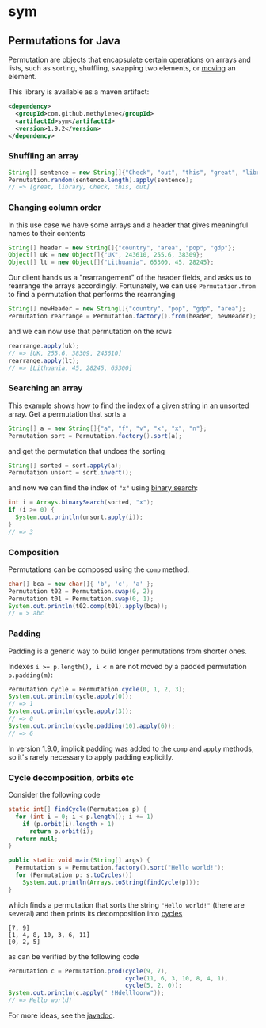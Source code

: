 # sym

## Permutations for Java

Permutation are objects that encapsulate certain operations on arrays and lists,
such as sorting, shuffling, swapping two elements, or 
[moving](http://methylene.github.io/sym/current/com/github/methylene/sym/Permutation.html#move%28int,%20int%29) 
an element.

This library is available as a maven artifact:

````xml
<dependency>
  <groupId>com.github.methylene</groupId>
  <artifactId>sym</artifactId>
  <version>1.9.2</version>
</dependency>
````

### Shuffling an array

````java
String[] sentence = new String[]{"Check", "out", "this", "great", "library"};
Permutation.random(sentence.length).apply(sentence);
// => [great, library, Check, this, out]
````

### Changing column order

In this use case we have some arrays and a header that gives meaningful names to their contents

````java
String[] header = new String[]{"country", "area", "pop", "gdp"};
Object[] uk = new Object[]{"UK", 243610, 255.6, 38309};
Object[] lt = new Object[]{"Lithuania", 65300, 45, 28245};
````

Our client hands us a "rearrangement" of the header fields, and asks us to rearrange the
arrays accordingly. Fortunately, we can use `Permutation.from` 
to find a permutation that performs the rearranging

````java
String[] newHeader = new String[]{"country", "pop", "gdp", "area"};
Permutation rearrange = Permutation.factory().from(header, newHeader);
````

and we can now use that permutation on the rows

````java
rearrange.apply(uk);
// => [UK, 255.6, 38309, 243610]
rearrange.apply(lt);
// => [Lithuania, 45, 28245, 65300]
````

### Searching an array

This example shows how to find the index of a given string in an unsorted array.
Get a permutation that sorts `a`

````java
String[] a = new String[]{"a", "f", "v", "x", "x", "n"};
Permutation sort = Permutation.factory().sort(a);
````

and get the permutation that undoes the sorting

````java
String[] sorted = sort.apply(a);
Permutation unsort = sort.invert();
````

and now we can find the index of `"x"` using 
[binary search](http://docs.oracle.com/javase/7/docs/api/java/util/Arrays.html):

````java
int i = Arrays.binarySearch(sorted, "x");
if (i >= 0) {
  System.out.println(unsort.apply(i));
}
// => 3
````

### Composition

Permutations can be composed using the `comp` method.

````java
char[] bca = new char[]{ 'b', 'c', 'a' };
Permutation t02 = Permutation.swap(0, 2);
Permutation t01 = Permutation.swap(0, 1);
System.out.println(t02.comp(t01).apply(bca));
// = > abc
````

### Padding

Padding is a generic way to build longer permutations from shorter ones.

Indexes `i >= p.length(), i < m` are not moved by a padded permutation `p.padding(m)`:

````java
Permutation cycle = Permutation.cycle(0, 1, 2, 3);
System.out.println(cycle.apply(0));
// => 1
System.out.println(cycle.apply(3));
// => 0
System.out.println(cycle.padding(10).apply(6));
// => 6
````

In version 1.9.0, implicit padding was added to the `comp` and `apply` methods,
so it's rarely necessary to apply padding explicitly.


### Cycle decomposition, orbits etc

Consider the following code

````java
static int[] findCycle(Permutation p) {
  for (int i = 0; i < p.length(); i += 1)
    if (p.orbit(i).length > 1)
      return p.orbit(i);
  return null;
}

public static void main(String[] args) {
  Permutation s = Permutation.factory().sort("Hello world!");
  for (Permutation p: s.toCycles())
    System.out.println(Arrays.toString(findCycle(p)));
}
````

which finds a permutation that sorts the string `"Hello world!"` (there are several)
and then prints its decomposition into <a href="http://en.wikipedia.org/wiki/Cyclic_permutation">cycles</a>

    [7, 9]
    [1, 4, 8, 10, 3, 6, 11]
    [0, 2, 5]

as can be verified by the following code

````java
Permutation c = Permutation.prod(cycle(9, 7),
                                 cycle(11, 6, 3, 10, 8, 4, 1),
                                 cycle(5, 2, 0));
System.out.println(c.apply(" !Hdellloorw"));
// => Hello world!
````

For more ideas, see the [javadoc](http://methylene.github.io/sym/current/com/github/methylene/sym/package-summary.html).
